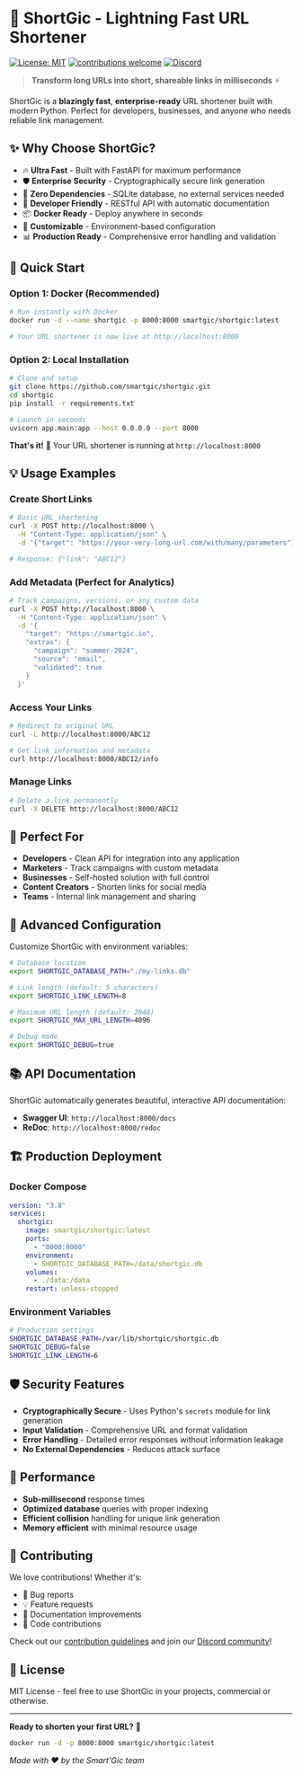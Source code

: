 # 🚀 ShortGic - Lightning Fast URL Shortener

[![License: MIT](https://img.shields.io/badge/License-MIT-yellow.svg)](https://opensource.org/licenses/MIT) [![contributions welcome](https://img.shields.io/badge/contributions-welcome-pink.svg?style=flat)](https://github.com/smartgic/shortgic/pulls) [![Discord](https://img.shields.io/discord/809074036733902888)](https://discord.gg/Vu7Wmd9j)

> **Transform long URLs into short, shareable links in milliseconds** ⚡

ShortGic is a **blazingly fast**, **enterprise-ready** URL shortener built with modern Python. Perfect for developers, businesses, and anyone who needs reliable link management.

## ✨ Why Choose ShortGic?

- 🔥 **Ultra Fast** - Built with FastAPI for maximum performance
- 🛡️ **Enterprise Security** - Cryptographically secure link generation
- 🎯 **Zero Dependencies** - SQLite database, no external services needed
- 🔧 **Developer Friendly** - RESTful API with automatic documentation
- 📦 **Docker Ready** - Deploy anywhere in seconds
- 🎨 **Customizable** - Environment-based configuration
- 📊 **Production Ready** - Comprehensive error handling and validation

## 🚀 Quick Start

### Option 1: Docker (Recommended)

```bash
# Run instantly with Docker
docker run -d --name shortgic -p 8000:8000 smartgic/shortgic:latest

# Your URL shortener is now live at http://localhost:8000
```

### Option 2: Local Installation

```bash
# Clone and setup
git clone https://github.com/smartgic/shortgic.git
cd shortgic
pip install -r requirements.txt

# Launch in seconds
uvicorn app.main:app --host 0.0.0.0 --port 8000
```

**That's it!** 🎉 Your URL shortener is running at `http://localhost:8000`

## 💡 Usage Examples

### Create Short Links

```bash
# Basic URL shortening
curl -X POST http://localhost:8000 \
  -H "Content-Type: application/json" \
  -d '{"target": "https://your-very-long-url.com/with/many/parameters"}'

# Response: {"link": "ABC12"}
```

### Add Metadata (Perfect for Analytics)

```bash
# Track campaigns, versions, or any custom data
curl -X POST http://localhost:8000 \
  -H "Content-Type: application/json" \
  -d '{
    "target": "https://smartgic.io",
    "extras": {
      "campaign": "summer-2024",
      "source": "email",
      "validated": true
    }
  }'
```

### Access Your Links

```bash
# Redirect to original URL
curl -L http://localhost:8000/ABC12

# Get link information and metadata
curl http://localhost:8000/ABC12/info
```

### Manage Links

```bash
# Delete a link permanently
curl -X DELETE http://localhost:8000/ABC12
```

## 🎯 Perfect For

- **Developers** - Clean API for integration into any application
- **Marketers** - Track campaigns with custom metadata
- **Businesses** - Self-hosted solution with full control
- **Content Creators** - Shorten links for social media
- **Teams** - Internal link management and sharing

## 🔧 Advanced Configuration

Customize ShortGic with environment variables:

```bash
# Database location
export SHORTGIC_DATABASE_PATH="./my-links.db"

# Link length (default: 5 characters)
export SHORTGIC_LINK_LENGTH=8

# Maximum URL length (default: 2048)
export SHORTGIC_MAX_URL_LENGTH=4096

# Debug mode
export SHORTGIC_DEBUG=true
```

## 📚 API Documentation

ShortGic automatically generates beautiful, interactive API documentation:

- **Swagger UI**: `http://localhost:8000/docs`
- **ReDoc**: `http://localhost:8000/redoc`

## 🏗️ Production Deployment

### Docker Compose

```yaml
version: "3.8"
services:
  shortgic:
    image: smartgic/shortgic:latest
    ports:
      - "8000:8000"
    environment:
      - SHORTGIC_DATABASE_PATH=/data/shortgic.db
    volumes:
      - ./data:/data
    restart: unless-stopped
```

### Environment Variables

```bash
# Production settings
SHORTGIC_DATABASE_PATH=/var/lib/shortgic/shortgic.db
SHORTGIC_DEBUG=false
SHORTGIC_LINK_LENGTH=6
```

## 🛡️ Security Features

- **Cryptographically Secure** - Uses Python's `secrets` module for link generation
- **Input Validation** - Comprehensive URL and format validation
- **Error Handling** - Detailed error responses without information leakage
- **No External Dependencies** - Reduces attack surface

## 🚀 Performance

- **Sub-millisecond** response times
- **Optimized database** queries with proper indexing
- **Efficient collision** handling for unique link generation
- **Memory efficient** with minimal resource usage

## 🤝 Contributing

We love contributions! Whether it's:

- 🐛 Bug reports
- 💡 Feature requests
- 📖 Documentation improvements
- 🔧 Code contributions

Check out our [contribution guidelines](https://github.com/smartgic/shortgic/pulls) and join our [Discord community](https://discord.gg/Vu7Wmd9j)!

## 📄 License

MIT License - feel free to use ShortGic in your projects, commercial or otherwise.

---

**Ready to shorten your first URL?** 🎯

```bash
docker run -d -p 8000:8000 smartgic/shortgic:latest
```

_Made with ❤️ by the Smart'Gic team_
